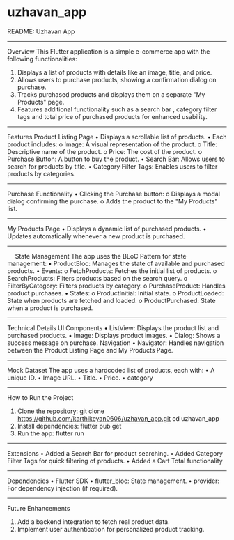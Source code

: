 # uzhavan_app
README: Uzhavan App
________________________________________
Overview
This Flutter application is a simple e-commerce app with the following functionalities:
1.	Displays a list of products with details like an image, title, and price.
2.	Allows users to purchase products, showing a confirmation dialog on purchase.
3.	Tracks purchased products and displays them on a separate "My Products" page.
4.	Features additional functionality such as a search bar , category filter tags and total price of purchased products for enhanced usability.
________________________________________
Features
Product Listing Page
•	Displays a scrollable list of products.
•	Each product includes:
o	Image: A visual representation of the product.
o	Title: Descriptive name of the product.
o	Price: The cost of the product.
o	Purchase Button: A button to buy the product.
•	Search Bar: Allows users to search for products by title.
•	Category Filter Tags: Enables users to filter products by categories.
________________________________________
Purchase Functionality
•	Clicking the Purchase button:
o	Displays a modal dialog confirming the purchase.
o	Adds the product to the "My Products" list.
________________________________________
My Products Page
•	Displays a dynamic list of purchased products.
•	Updates automatically whenever a new product is purchased.
________________________________________
 
State Management
The app uses the BLoC Pattern for state management:
•	ProductBloc: Manages the state of available and purchased products.
•	Events:
o	FetchProducts: Fetches the initial list of products.
o	SearchProducts: Filters products based on the search query.
o	FilterByCategory: Filters products by category.
o	PurchaseProduct: Handles product purchases.
•	States:
o	ProductInitial: Initial state.
o	ProductLoaded: State when products are fetched and loaded.
o	ProductPurchased: State when a product is purchased.
________________________________________
Technical Details
UI Components
•	ListView: Displays the product list and purchased products.
•	Image: Displays product images.
•	Dialog: Shows a success message on purchase.
Navigation
•	Navigator: Handles navigation between the Product Listing Page and My Products Page.
________________________________________
Mock Dataset
The app uses a hardcoded list of products, each with:
•	A unique ID.
•	Image URL.
•	Title.
•	Price.
•	category
 
________________________________________
How to Run the Project

1.	Clone the repository:
git clone https://github.com/karthikeyan0606/uzhavan_app.git
cd uzhavan_app
2.	Install dependencies:
flutter pub get
3.	Run the app:
flutter run
________________________________________
Extensions
•	Added a Search Bar for product searching.
•	Added Category Filter Tags for quick filtering of products.
•	Added a Cart Total functionality
________________________________________
Dependencies
•	Flutter SDK
•	flutter_bloc: State management.
•	provider: For dependency injection (if required).
________________________________________
Future Enhancements
1.	Add a backend integration to fetch real product data.
2.	Implement user authentication for personalized product tracking. 

